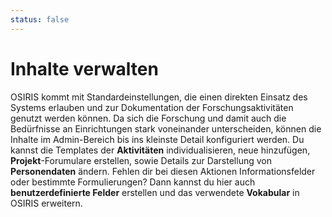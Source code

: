 ```yaml
---
status: false
---
```


# Inhalte verwalten

OSIRIS kommt mit Standardeinstellungen, die einen direkten Einsatz des Systems erlauben und zur Dokumentation der Forschungsaktivitäten genutzt werden können. Da sich die Forschung und damit auch die Bedürfnisse an Einrichtungen stark voneinander unterscheiden, können die Inhalte im Admin-Bereich bis ins kleinste Detail konfiguriert werden. Du kannst die Templates der **Aktivitäten** individualisieren, neue hinzufügen, **Projekt**-Forumulare erstellen, sowie Details zur Darstellung von **Personendaten** ändern. Fehlen dir bei diesen Aktionen Informationsfelder oder bestimmte Formulierungen? Dann kannst du hier auch **benutzerdefinierte Felder** erstellen und das verwendete **Vokabular** in OSIRIS erweitern. 